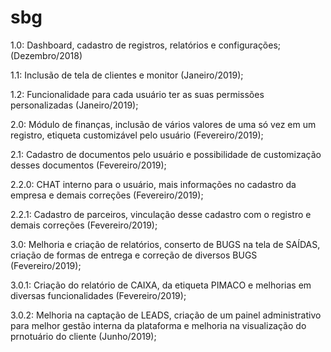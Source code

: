 # sbg

1.0: Dashboard, cadastro de registros, relatórios e configurações; (Dezembro/2018)

1.1: Inclusão de tela de clientes e monitor (Janeiro/2019);

1.2: Funcionalidade para cada usuário ter as suas permissões personalizadas (Janeiro/2019);

2.0: Módulo de finanças, inclusão de vários valores de uma só vez em um registro, etiqueta customizável pelo usuário (Fevereiro/2019);

2.1: Cadastro de documentos pelo usuário e possibilidade de customização desses documentos (Fevereiro/2019);

2.2.0: CHAT interno para o usuário, mais informações no cadastro da empresa e demais correções (Fevereiro/2019);

2.2.1: Cadastro de parceiros, vinculação desse cadastro com o registro e demais correções (Fevereiro/2019);

3.0: Melhoria e criação de relatórios, conserto de BUGS na tela de SAÍDAS, criação de formas de entrega e correção de diversos BUGS (Fevereiro/2019);

3.0.1: Criação do relatório de CAIXA, da etiqueta PIMACO e melhorias em diversas funcionalidades (Fevereiro/2019);

3.0.2: Melhoria na captação de LEADS, criação de um painel administrativo para melhor gestão interna da plataforma e melhoria na visualização do prnotuário do cliente (Junho/2019);
